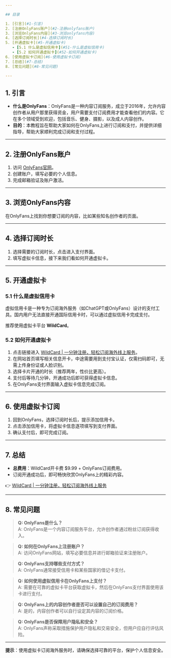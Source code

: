 ```yaml
---

## 目录

1. [引言](#1-引言)  
2. [注册OnlyFans账户](#2-注册onlyfans账户)  
3. [浏览OnlyFans内容](#3-浏览onlyfans内容)  
4. [选择订阅时长](#4-选择订阅时长)  
5. [开通虚拟卡](#5-开通虚拟卡)  
   - [5.1 什么是虚拟信用卡](#51-什么是虚拟信用卡)  
   - [5.2 如何开通虚拟卡](#52-如何开通虚拟卡)  
6. [使用虚拟卡订阅](#6-使用虚拟卡订阅)  
7. [总结](#7-总结)  
8. [常见问题](#8-常见问题)  

---
```


## 1. 引言

- **什么是OnlyFans**：OnlyFans是一种内容订阅服务，成立于2016年，允许内容创作者从用户那里获得资金，用户需要支付订阅费用才能查看他们的内容。它在多个领域受到欢迎，包括音乐、健身、摄影，以及成人内容创作。
- **目的**：本教程旨在帮助大家如何在OnlyFans上进行订阅和支付，并提供详细指导，帮助大家顺利完成订阅和支付过程。

---

## 2. 注册OnlyFans账户

1. 访问 [OnlyFans官网](https://onlyfans.com/)。
2. 创建账户，填写必要的个人信息。
3. 完成邮箱验证及账户激活。

---

## 3. 浏览OnlyFans内容

在OnlyFans上找到你想要订阅的内容，比如某些知名创作者的页面。

---

## 4. 选择订阅时长

1. 选择需要的订阅时长，点击进入支付界面。  
2. 填写虚拟卡信息，接下来我们看如何开通虚拟卡。

---

## 5. 开通虚拟卡

### 5.1 什么是虚拟信用卡

虚拟信用卡是一种专为订阅海外服务（如ChatGPT或OnlyFans）设计的支付工具。国内用户无法直接开通国际信用卡时，可以通过虚拟信用卡完成支付。

推荐使用虚拟卡平台 **WildCard**。

### 5.2 如何开通虚拟卡

1. 点击链接进入 [WildCard | 一分钟注册，轻松订阅海外线上服务](https://bit.ly/bewildcard)。  
2. 在网站首页填写相关信息开卡，中途需要用到支付宝认证，仅需扫码即可，无需上传身份证或人脸识别。  
3. 选择卡片开通的时长（推荐两年，性价比更高）。  
4. 支付后等待几分钟，开通成功后即可获得虚拟卡信息。  
5. 在OnlyFans支付界面输入虚拟卡信息完成订阅。

---

## 6. 使用虚拟卡订阅

1. 回到OnlyFans，选择订阅时长后，提示添加信用卡。  
2. 点击添加信用卡，将虚拟卡信息逐项填写到支付界面。  
3. 确认支付后，即可完成订阅。

---

## 7. 总结

- **总费用**：WildCard开卡费 $9.99 + OnlyFans订阅费用。  
- 订阅开通成功后，即可畅快欣赏OnlyFans上的精彩内容。

👉 [WildCard | 一分钟注册，轻松订阅海外线上服务](https://bit.ly/bewildcard)

---

## 8. 常见问题

> **Q: OnlyFans是什么？**  
> A: OnlyFans是一个内容订阅服务平台，允许创作者通过粉丝订阅获得收入。

> **Q: 如何在OnlyFans上注册账户？**  
> A: 访问OnlyFans网站，填写必要信息并进行邮箱验证来注册账户。

> **Q: OnlyFans支持哪些支付方式？**  
> A: OnlyFans通常接受信用卡和某些国家的借记卡支付。

> **Q: 如何使用虚拟信用卡在OnlyFans上支付？**  
> A: 需要在可靠的虚拟卡平台获取虚拟卡，然后在OnlyFans支付界面使用该卡进行支付。

> **Q: OnlyFans上的内容创作者是否可以设置自己的订阅费用？**  
> A: 是的，内容创作者可以自行设定其内容的订阅价格。

> **Q: OnlyFans是否保障用户隐私和安全？**  
> A: OnlyFans声称采取措施保护用户隐私和交易安全，但用户应自行评估风险。

---

**提示**：使用虚拟卡订阅海外服务时，请确保选择可靠的平台，保护个人信息安全。